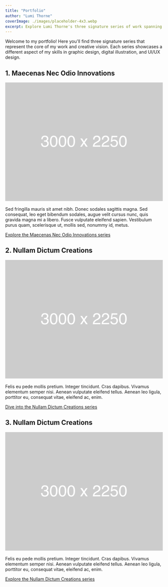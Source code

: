 ```yaml
---
title: "Portfolio"
author: "Lumi Thorne"
coverImage: ./images/placeholder-4x3.webp
excerpt: Explore Lumi Thorne's three signature series of work spanning graphic design, digital illustration, and UI/UX design.
---
```


Welcome to my portfolio! Here you'll find three signature series that represent the core of my work and creative vision. Each series showcases a different aspect of my skills in graphic design, digital illustration, and UI/UX design.

## 1. Maecenas Nec Odio Innovations

[![Maecenas Nec Odio Innovations Preview](./images/placeholder-4x3.webp)](/portfolio/maecenas-nec-odio)

Sed fringilla mauris sit amet nibh. Donec sodales sagittis magna. Sed consequat, leo eget bibendum sodales, augue velit cursus nunc, quis gravida magna mi a libero. Fusce vulputate eleifend sapien. Vestibulum purus quam, scelerisque ut, mollis sed, nonummy id, metus.

[Explore the Maecenas Nec Odio Innovations series](/portfolio/maecenas-nec-odio)

## 2. Nullam Dictum Creations

[![Nullam Dictum Creations Preview](./images/placeholder-4x3.webp)](/portfolio/nullam-dictum-creations)

Felis eu pede mollis pretium. Integer tincidunt. Cras dapibus. Vivamus elementum semper nisi. Aenean vulputate eleifend tellus. Aenean leo ligula, porttitor eu, consequat vitae, eleifend ac, enim.

[Dive into the Nullam Dictum Creations series](/portfolio/nullam-dictum-creations)

## 3. Nullam Dictum Creations

[![Nullam Dictum Creations Preview](./images/placeholder-4x3.webp)](/portfolio/quisque-sapien-designs)

Felis eu pede mollis pretium. Integer tincidunt. Cras dapibus. Vivamus elementum semper nisi. Aenean vulputate eleifend tellus. Aenean leo ligula, porttitor eu, consequat vitae, eleifend ac, enim.

[Explore the Nullam Dictum Creations series](/portfolio/quisque-sapien-designs)
